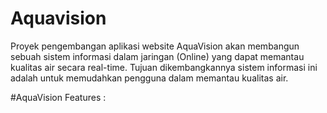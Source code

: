 # Aquavision
Proyek pengembangan aplikasi website AquaVision akan membangun sebuah sistem informasi dalam jaringan (Online) yang dapat memantau kualitas air secara real-time. 
Tujuan dikembangkannya sistem informasi ini adalah untuk memudahkan pengguna dalam memantau kualitas air.

#AquaVision Features :
